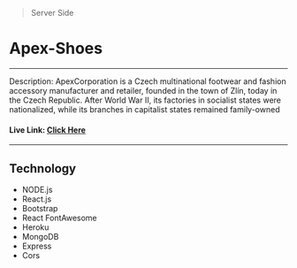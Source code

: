 > Server Side
# Apex-Shoes
---

Description: ApexCorporation is a Czech multinational footwear and fashion accessory manufacturer and retailer, founded in the town of Zlín, today in the Czech Republic. After World War II, its factories in socialist states were nationalized, while its branches in capitalist states remained family-owned

#### Live Link: [Click Here](https://apex-shoes.web.app/)
---
## Technology


- NODE.js
- React.js
- Bootstrap
- React FontAwesome
- Heroku
- MongoDB
- Express
- Cors

